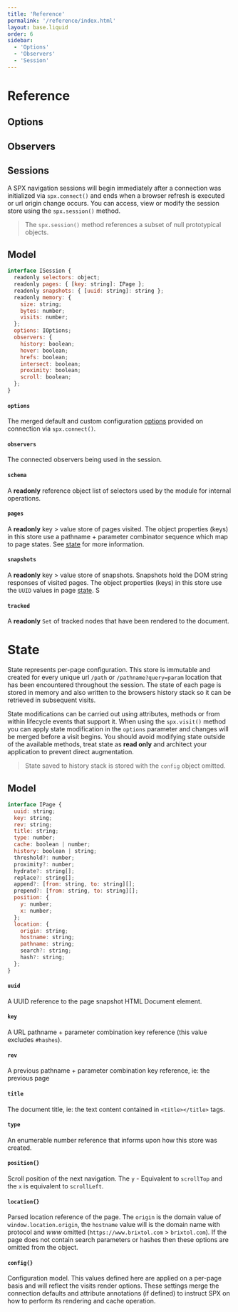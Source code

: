 ```yaml
---
title: 'Reference'
permalink: '/reference/index.html'
layout: base.liquid
order: 6
sidebar:
  - 'Options'
  - 'Observers'
  - 'Session'
---
```


# Reference

## Options

## Observers

## Sessions

A SPX navigation sessions will begin immediately after a connection was initialized via `spx.connect()` and ends when a browser refresh is executed or url origin change occurs. You can access, view or modify the session store using the `spx.session()` method.

> The `spx.session()` method references a subset of null prototypical objects.

## Model

```js
interface ISession {
  readonly selectors: object;
  readonly pages: { [key: string]: IPage };
  readonly snapshots: { [uuid: string]: string };
  readonly memory: {
    size: string;
    bytes: number;
    visits: number;
  };
  options: IOptions;
  observers: {
    history: boolean;
    hover: boolean;
    hrefs: boolean;
    intersect: boolean;
    proximity: boolean;
    scroll: boolean;
  };
}
```

#### `options`

The merged default and custom configuration [options](#options) provided on connection via `spx.connect()`.

#### `observers`

The connected observers being used in the session.

#### `schema`

A **readonly** reference object list of selectors used by the module for internal operations.

#### `pages`

A **readonly** key > value store of pages visited. The object properties (keys) in this store use a pathname + parameter combinator sequence which map to page states. See [state](#state) for more information.

#### `snapshots`

A **readonly** key > value store of snapshots. Snapshots hold the DOM string responses of visited pages. The object properties (keys) in this store use the `UUID` values in page [state](#states). S

#### `tracked`

A **readonly** `Set` of tracked nodes that have been rendered to the document.

# State

State represents per-page configuration. This store is immutable and created for every unique url `/path` or `/pathname?query=param` location that has been encountered throughout the session. The state of each page is stored in memory and also written to the browsers history stack so it can be retrieved in subsequent visits.

State modifications can be carried out using attributes, methods or from within lifecycle events that support it. When using the `spx.visit()` method you can apply state modification in the `options` parameter and changes will be merged before a visit begins. You should avoid modifying state outside of the available methods, treat state as **read only** and architect your application to prevent direct augmentation.

> State saved to history stack is stored with the `config` object omitted.

## Model

```js
interface IPage {
  uuid: string;
  key: string;
  rev: string;
  title: string;
  type: number;
  cache: boolean | number;
  history: boolean | string;
  threshold?: number;
  proximity?: number;
  hydrate?: string[];
  replace?: string[];
  append?: [from: string, to: string][];
  prepend?: [from: string, to: string][];
  position: {
    y: number;
    x: number;
  };
  location: {
    origin: string;
    hostname: string;
    pathname: string;
    search?: string;
    hash?: string;
  };
}
```

#### `uuid`

A UUID reference to the page snapshot HTML Document element.

#### `key`

A URL pathname + parameter combination key reference (this value excludes `#hashes`).

#### `rev`

A previous pathname + parameter combination key reference, ie: the previous page

#### `title`

The document title, ie: the text content contained in `<title></title>` tags.

#### `type`

An enumerable number reference that informs upon how this store was created.

#### `position{}`

Scroll position of the next navigation. The `y` - Equivalent to `scrollTop` and the `x` is equivalent to `scrollLeft`.

#### `location{}`

Parsed location reference of the page. The `origin` is the domain value of `window.location.origin`, the `hostname` value will is the domain name with protocol and _www_ omitted (`https://www.brixtol.com` > `brixtol.com`). If the page does not contain search parameters or hashes then these options are omitted from the object.

#### `config{}`

Configuration model. This values defined here are applied on a per-page basis and will reflect the visits render options. These settings merge the connection defaults and attribute annotations (if defined) to instruct SPX on how to perform its rendering and cache operation.

